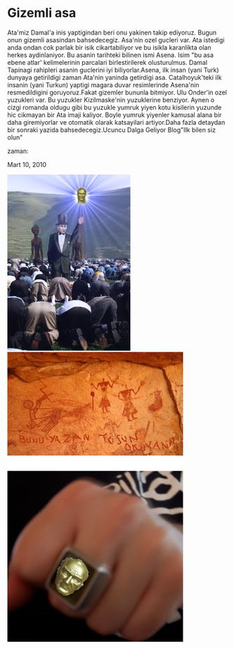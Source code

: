 # Gizemli asa
Ata'miz Damal'a inis yaptigindan beri onu yakinen takip ediyoruz. Bugun onun gizemli asasindan bahsedecegiz. Asa'nin ozel gucleri var. Ata istedigi anda ondan cok parlak bir isik cikartabiliyor ve bu isikla karanlikta olan herkes aydinlaniyor. Bu asanin tarihteki bilinen ismi Asena. Isim "bu asa ebene atlar' kelimelerinin parcalari birlestirilerek olusturulmus. Damal Tapinagi rahipleri asanin guclerini iyi biliyorlar.Asena, ilk insan (yani Turk) dunyaya getirildigi zaman Ata'nin yaninda getirdigi asa. Catalhoyuk'teki ilk insanin (yani Turkun) yaptigi magara duvar resimlerinde Asena'nin resmedildigini goruyoruz.Fakat gizemler bununla bitmiyor. Ulu Onder'in ozel yuzukleri var. Bu yuzukler Kizilmaske'nin yuzuklerine benziyor. Aynen o cizgi romanda oldugu gibi bu yuzukle yumruk yiyen kotu kisilerin yuzunde hic cikmayan bir Ata imaji kaliyor. Boyle yumruk yiyenler kamusal alana bir daha giremiyorlar ve otomatik olarak katsayilari artiyor.Daha fazla detaydan bir sonraki yazida bahsedecegiz.Ucuncu Dalga Geliyor Blog"Ilk bilen siz olun"







zaman:

Mart 10, 2010










![](namaz-ata-uzayli-supernova.jpg)
![](cave-asena.jpg)
![](136031959_2417e2929a.jpg)
